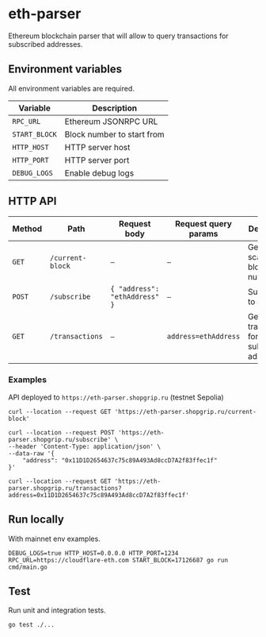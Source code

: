 # eth-parser

Ethereum blockchain parser that will allow to query transactions for subscribed addresses.

## Environment variables

All environment variables are required.

| Variable      | Description                |
|---------------|----------------------------|
| `RPC_URL`     | Ethereum JSONRPC URL       |
| `START_BLOCK` | Block number to start from |
| `HTTP_HOST`   | HTTP server host           |
| `HTTP_PORT`   | HTTP server port           |
| `DEBUG_LOGS`  | Enable debug logs          |

## HTTP API

| Method  | Path             | Request body                  | Request query params | Description                               |
|---------|------------------|-------------------------------|----------------------|-------------------------------------------|
| `GET`   | `/current-block` | `—`                           | `—`                  | Get current scanner block number          |
| `POST`  | `/subscribe`     | `{ "address": "ethAddress" }` | `—`                  | Subscribe to address                      |
| `GET`   | `/transactions`  | `—`                           | `address=ethAddress` | Get transactions for subscribed addresses |

### Examples

API deployed to `https://eth-parser.shopgrip.ru` (testnet Sepolia)

```
curl --location --request GET 'https://eth-parser.shopgrip.ru/current-block'
```

```
curl --location --request POST 'https://eth-parser.shopgrip.ru/subscribe' \
--header 'Content-Type: application/json' \
--data-raw '{
    "address": "0x11D1D2654637c75c89A493Ad8ccD7A2f83ffec1f"
}'
```

```
curl --location --request GET 'https://eth-parser.shopgrip.ru/transactions?address=0x11D1D2654637c75c89A493Ad8ccD7A2f83ffec1f'
```

## Run locally

With mainnet env examples.

```
DEBUG_LOGS=true HTTP_HOST=0.0.0.0 HTTP_PORT=1234 RPC_URL=https://cloudflare-eth.com START_BLOCK=17126687 go run cmd/main.go
```

## Test

Run unit and integration tests.

```
go test ./...
```
